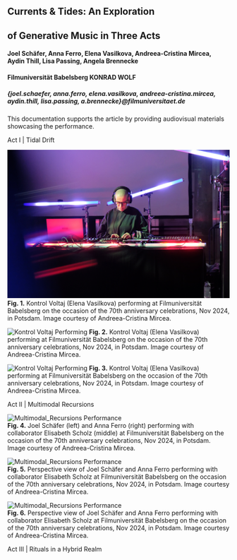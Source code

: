 ## Currents & Tides: An Exploration 
## of Generative Music in Three Acts
#### Joel Schäfer, Anna Ferro, Elena Vasilkova, Andreea-Cristina Mircea, Aydin Thill, Lisa Passing, Angela Brennecke
#### Filmuniversität Babelsberg KONRAD WOLF
##### {joel.schaefer, anna.ferro, elena.vasilkova, andreea-cristina.mircea, aydin.thill, lisa.passing, a.brennecke}@filmuniversitaet.de

This documentation supports the article by providing audiovisual materials showcasing the performance.  

Act I | Tidal Drift

![Kontrol Voltaj Performing](assets/KV_01.JPG)
 **Fig. 1.** Kontrol Voltaj (Elena Vasilkova) performing at Filmuniversität Babelsberg on the occasion of the 70th anniversary celebrations, Nov 2024, in Potsdam. Image courtesy of Andreea-Cristina Mircea.  

![Kontrol Voltaj Performing](assets/KV_02.JPG)
 **Fig. 2.** Kontrol Voltaj (Elena Vasilkova) performing at Filmuniversität Babelsberg on the occasion of the 70th anniversary celebrations, Nov 2024, in Potsdam. Image courtesy of Andreea-Cristina Mircea.  

![Kontrol Voltaj Performing](assets/KV_03.JPG)
 **Fig. 3.** Kontrol Voltaj (Elena Vasilkova) performing at Filmuniversität Babelsberg on the occasion of the 70th anniversary celebrations, Nov 2024, in Potsdam. Image courtesy of Andreea-Cristina Mircea.  










Act II | Multimodal Recursions

![Multimodal_Recursions Performance](assets/MR_01.JPG)  
 **Fig. 4.** Joel Schäfer (left) and Anna Ferro (right) performing with collaborator Elisabeth Scholz (middle) at Filmuniversität Babelsberg on the occasion of the 70th anniversary celebrations, Nov 2024, in Potsdam. Image courtesy of Andreea-Cristina Mircea.  

![Multimodal_Recursions Performance](assets/MR_02.JPG)  
 **Fig. 5.** Perspective view of Joel Schäfer and Anna Ferro performing  with collaborator Elisabeth Scholz at Filmuniversität Babelsberg on the occasion of the 70th anniversary celebrations, Nov 2024, in Potsdam. Image courtesy of Andreea-Cristina Mircea. 

![Multimodal_Recursions Performance](assets/MR_03.JPG)  
 **Fig. 6.** Perspective view of Joel Schäfer and Anna Ferro performing  with collaborator Elisabeth Scholz at Filmuniversität Babelsberg on the occasion of the 70th anniversary celebrations, Nov 2024, in Potsdam. Image courtesy of Andreea-Cristina Mircea. 



Act III | Rituals in a Hybrid Realm

